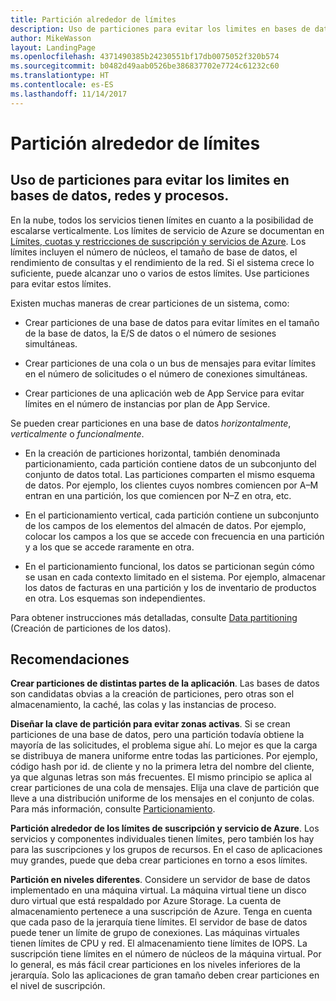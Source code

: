 ```yaml
---
title: Partición alrededor de límites
description: Uso de particiones para evitar los limites en bases de datos, redes y procesos.
author: MikeWasson
layout: LandingPage
ms.openlocfilehash: 4371490385b24230551bf17db0075052f320b574
ms.sourcegitcommit: b0482d49aab0526be386837702e7724c61232c60
ms.translationtype: HT
ms.contentlocale: es-ES
ms.lasthandoff: 11/14/2017
---
```

# <a name="partition-around-limits"></a>Partición alrededor de límites

## <a name="use-partitioning-to-work-around-database-network-and-compute-limits"></a>Uso de particiones para evitar los limites en bases de datos, redes y procesos.

En la nube, todos los servicios tienen límites en cuanto a la posibilidad de escalarse verticalmente. Los límites de servicio de Azure se documentan en [Límites, cuotas y restricciones de suscripción y servicios de Azure][azure-limits]. Los límites incluyen el número de núcleos, el tamaño de base de datos, el rendimiento de consultas y el rendimiento de la red. Si el sistema crece lo suficiente, puede alcanzar uno o varios de estos límites. Use particiones para evitar estos límites.

Existen muchas maneras de crear particiones de un sistema, como:

- Crear particiones de una base de datos para evitar límites en el tamaño de la base de datos, la E/S de datos o el número de sesiones simultáneas.

- Crear particiones de una cola o un bus de mensajes para evitar límites en el número de solicitudes o el número de conexiones simultáneas.

- Crear particiones de una aplicación web de App Service para evitar límites en el número de instancias por plan de App Service. 

Se pueden crear particiones en una base de datos *horizontalmente*, *verticalmente* o *funcionalmente*.

- En la creación de particiones horizontal, también denominada particionamiento, cada partición contiene datos de un subconjunto del conjunto de datos total. Las particiones comparten el mismo esquema de datos. Por ejemplo, los clientes cuyos nombres comiencen por A&ndash;M entran en una partición, los que comiencen por N&ndash;Z en otra, etc.

- En el particionamiento vertical, cada partición contiene un subconjunto de los campos de los elementos del almacén de datos. Por ejemplo, colocar los campos a los que se accede con frecuencia en una partición y a los que se accede raramente en otra.

- En el particionamiento funcional, los datos se particionan según cómo se usan en cada contexto limitado en el sistema. Por ejemplo, almacenar los datos de facturas en una partición y los de inventario de productos en otra. Los esquemas son independientes.

Para obtener instrucciones más detalladas, consulte [Data partitioning][data-partitioning-guidance] (Creación de particiones de los datos).

## <a name="recommendations"></a>Recomendaciones

**Crear particiones de distintas partes de la aplicación**. Las bases de datos son candidatas obvias a la creación de particiones, pero otras son el almacenamiento, la caché, las colas y las instancias de proceso.

**Diseñar la clave de partición para evitar zonas activas**. Si se crean particiones de una base de datos, pero una partición todavía obtiene la mayoría de las solicitudes, el problema sigue ahí. Lo mejor es que la carga se distribuya de manera uniforme entre todas las particiones. Por ejemplo, código hash por id. de cliente y no la primera letra del nombre del cliente, ya que algunas letras son más frecuentes. El mismo principio se aplica al crear particiones de una cola de mensajes. Elija una clave de partición que lleve a una distribución uniforme de los mensajes en el conjunto de colas. Para más información, consulte [Particionamiento][sharding].

**Partición alrededor de los límites de suscripción y servicio de Azure**. Los servicios y componentes individuales tienen límites, pero también los hay para las suscripciones y los grupos de recursos. En el caso de aplicaciones muy grandes, puede que deba crear particiones en torno a esos límites.  

**Partición en niveles diferentes**. Considere un servidor de base de datos implementado en una máquina virtual. La máquina virtual tiene un disco duro virtual que está respaldado por Azure Storage. La cuenta de almacenamiento pertenece a una suscripción de Azure. Tenga en cuenta que cada paso de la jerarquía tiene límites. El servidor de base de datos puede tener un límite de grupo de conexiones. Las máquinas virtuales tienen límites de CPU y red. El almacenamiento tiene límites de IOPS. La suscripción tiene límites en el número de núcleos de la máquina virtual. Por lo general, es más fácil crear particiones en los niveles inferiores de la jerarquía. Solo las aplicaciones de gran tamaño deben crear particiones en el nivel de suscripción. 

<!-- links -->

[azure-limits]: /azure/azure-subscription-service-limits
[data-partitioning-guidance]: ../../best-practices/data-partitioning.md
[sharding]: ../../patterns/sharding.md

 